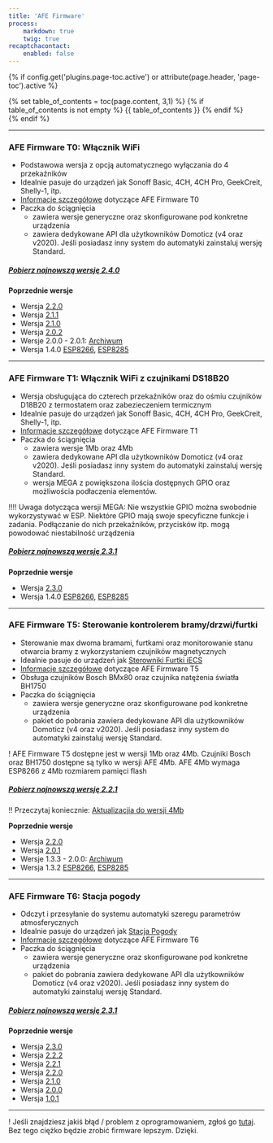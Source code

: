 ```yaml
---
title: 'AFE Firmware'
process:
    markdown: true
    twig: true
recaptchacontact:
    enabled: false
---
```


{% if config.get('plugins.page-toc.active') or attribute(page.header, 'page-toc').active %}
<div class="page-toc">
    {% set table_of_contents = toc(page.content, 3,1) %}
    {% if table_of_contents is not empty %}
    {{ table_of_contents }}
    {% endif %}
</div>
{% endif %}

---


### AFE Firmware T0: Włącznik WiFi
* Podstawowa wersja z opcją automatycznego wyłączania do 4 przekaźników
* Idealnie pasuje do urządzeń jak Sonoff Basic, 4CH, 4CH Pro, GeekCreit, Shelly-1, itp.
* [Informacje szczegółowe](/postawowe-informacje/wersje-afe-firmware/afe-firmware-t0-wlacznik-wifi) dotyczące AFE Firmware T0
* Paczka do ściągnięcia 
	* zawiera wersje generyczne oraz skonfigurowane pod konkretne urządzenia
	* zawiera dedykowane API dla użytkowników Domoticz (v4 oraz v2020). Jeśli posiadasz inny system do automatyki zainstaluj wersję Standard.


##### [Pobierz najnowszą wersję 2.4.0](https://www.smartnydom.pl/download/afe-firmware-t0-2-4-0/)

**Poprzednie wersje**
* Wersja [2.2.0](https://www.smartnydom.pl/download/afe-firmware-t0-2-2-0/?target=_blank)
* Wersja [2.1.1](https://www.smartnydom.pl/download/afe-firmware-t0-2-1-1/?target=_blank)
* Wersja [2.1.0](https://www.smartnydom.pl/download/afe-firmware-t0-2-1/?target=_blank)
* Wersja [2.0.2](https://www.smartnydom.pl/download/afe-firmware-t0/?target=_blank)
* Wersje 2.0.0 - 2.0.1: [Archiwum](https://drive.google.com/drive/folders/1dKf5vOTjD53RPvnlTQLNaxTWL-N3hKNC/?target=_blank)
* Wersja 1.4.0 [ESP8266](https://www.smartnydom.pl/download/afe-firmware-t0-esp8266-1mb/?target=_blank), [ESP8285](https://www.smartnydom.pl/download/afe-firmware-t0-esp8285-1mb/?target=_blank)

---

### AFE Firmware T1: Włącznik WiFi z czujnikami DS18B20
* Wersja obsługująca do czterech przekaźników oraz do ośmiu czujników D18B20 z termostatem oraz zabezieczeniem termicznym
* Idealnie pasuje do urządzeń jak Sonoff Basic, 4CH, 4CH Pro, GeekCreit, Shelly-1, itp.
* [Informacje szczegółowe](/postawowe-informacje/wersje-afe-firmware/afe-firmware-t1-wlacznik-i-ds18b20) dotyczące AFE Firmware T1
* Paczka do ściągnięcia 
	* zawiera wersje 1Mb oraz 4Mb
	* zawiera dedykowane API dla użytkowników Domoticz (v4 oraz v2020). Jeśli posiadasz inny system do automatyki zainstaluj wersję Standard.
	* wersja MEGA z powiększona ilościa dostępnych GPIO oraz możliwościa podłaczenia elementów.

!!!! Uwaga dotycząca wersji MEGA: Nie wszystkie GPIO można swobodnie wykorzystywać w ESP. Niektóre GPIO mają swoje specyficzne funkcje i zadania. Podłączanie do nich przekaźników, przycisków itp. mogą powodować niestabilność urządzenia

##### [Pobierz najnowszą wersję 2.3.1](https://www.smartnydom.pl/download/afe-firmware-t1-2-3-1/?target=_blank)

**Poprzednie wersje**
* Wersja [2.3.0](https://www.smartnydom.pl/download/afe-firmware-t1-2-3-0/?target=_blank)
* Wersja 1.4.0 [ESP8266](https://www.smartnydom.pl/download/afe-firmware-t1-esp8266/?target=_blank), [ESP8285](https://www.smartnydom.pl/download/afe-firmware-t1-esp8285-1mb/?target=_blank)

---

### AFE Firmware T5: Sterowanie kontrolerem bramy/drzwi/furtki
* Sterowanie max dwoma bramami, furtkami oraz monitorowanie stanu otwarcia bramy z wykorzystaniem czujników magnetycznych
* Idealnie pasuje do urządzeń jak [Sterowniki Furtki iECS](https://www.smartnydom.pl/sterownik-bramy-wersja-v2/)
* [Informacje szczegółowe](/postawowe-informacje/wersje-afe-firmware/t5-brama-drzwi) dotyczące AFE Firmware T5
* Obsługa czujników Bosch BMx80 oraz czujnika natężenia światła BH1750
* Paczka do ściągnięcia 
	* zawiera wersje generyczne oraz skonfigurowane pod konkretne urządzenia
	* pakiet do pobrania zawiera dedykowane API dla użytkowników Domoticz (v4 oraz v2020). Jeśli posiadasz inny system do automatyki zainstaluj wersję Standard.

! AFE Firmware T5 dostępne jest w wersji 1Mb oraz 4Mb. Czujniki Bosch oraz BH1750 dostępne są tylko w wersji AFE 4Mb. AFE 4Mb wymaga ESP8266 z 4Mb rozmiarem pamięci flash 

##### [Pobierz najnowszą wersję 2.2.1](https://www.smartnydom.pl/download/afe-firmware-t5-2-2-1/?target=_blank)

!! Przeczytaj koniecznie: [Aktualizacjia do wersji 4Mb](/postawowe-informacje/wersje-afe-firmware/t5-brama-drzwi/aktualizacja-afe-t5-z-wersji-2-0-x-do-2-2-x) 

**Poprzednie wersje**
* Wersja [2.2.0](https://www.smartnydom.pl/download/afe-firmware-t5-2-2-0/?target=_blank)
* Wersja [2.0.1](https://www.smartnydom.pl/download/afe-firmware-t5-v2/?target=_blank)
* Wersje 1.3.3 - 2.0.0: [Archiwum](https://drive.google.com/drive/folders/10RpEzzgYVWdH9vvdMTF1w1KjRRnwsEv_/?target=_blank)
* Wersja 1.3.2 [ESP8266](https://www.smartnydom.pl/download/afe-firmware-t5-esp8266/?target=_blank), [ESP8285](https://www.smartnydom.pl/download/afe-firmware-t5-esp8285/?target=_blank)

---

### AFE Firmware T6: Stacja pogody
* Odczyt i przesyłanie do systemu automatyki szeregu parametrów atmosferycznych
* Idealnie pasuje do urządzeń jak [Stacja Pogody](https://www.smartnydom.pl/weather-station-stacja-pogodowa-v2/)
* [Informacje szczegółowe](/postawowe-informacje/wersje-afe-firmware/afe-firmware-t6-stacja-pogody) dotyczące AFE Firmware T6
* Paczka do ściągnięcia 
	* zawiera wersje generyczne oraz skonfigurowane pod konkretne urządzenia
	* pakiet do pobrania zawiera dedykowane API dla użytkowników Domoticz (v4 oraz v2020). Jeśli posiadasz inny system do automatyki zainstaluj wersję Standard.


##### [Pobierz najnowszą wersję 2.3.1](https://www.smartnydom.pl/download/afe-firmware-t6-stacja-pogody-2-3-1/?target=_blank)

**Poprzednie wersje**
* Wersja [2.3.0](https://www.smartnydom.pl/download/afe-firmware-t6-stacja-pogody-2-3-0/?target=_blank)
* Wersja [2.2.2](https://www.smartnydom.pl/download/afe-firmware-t6-2-2-2/?target=_blank)
* Wersja [2.2.1](https://www.smartnydom.pl/download/afe-firmware-t6-2-2-1/?target=_blank)
* Wersja [2.2.0](https://www.smartnydom.pl/download/afe-firmware-t6-2-2-0/?target=_blank)
* Wersja [2.1.0](https://www.smartnydom.pl/download/afe-firmware-t6-2-1-0/?target=_blank)
* Wersja [2.0.0](https://www.smartnydom.pl/download/afe-firmware-t6/?target=_blank)
* Wersja [1.0.1](https://www.smartnydom.pl/download/afe-firmware-t6-1-0-1/?target=_blank)

---

! Jeśli znajdziesz jakiś błąd / problem z oprogramowaniem, zgłoś go [tutaj](https://www.smartnydom.pl/forum/zglaszanie-problemow/?target=_blank). Bez tego ciężko będzie zrobić firmware lepszym. Dzięki.


